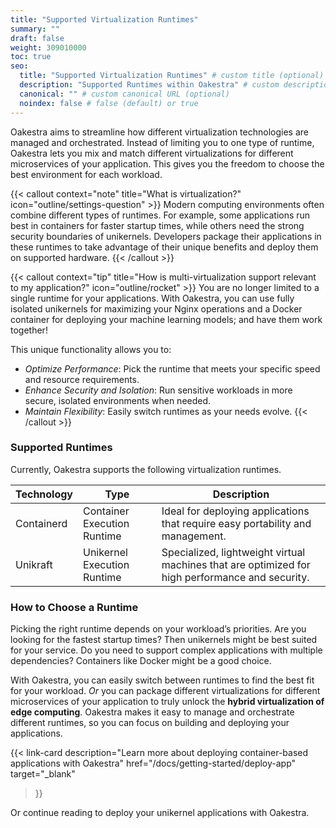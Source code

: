 ```yaml
---
title: "Supported Virtualization Runtimes"
summary: ""
draft: false
weight: 309010000
toc: true
seo:
  title: "Supported Virtualization Runtimes" # custom title (optional)
  description: "Supported Runtimes within Oakestra" # custom description (recommended)
  canonical: "" # custom canonical URL (optional)
  noindex: false # false (default) or true
---
```


<span class="lead">
Oakestra aims to streamline how different virtualization technologies are managed and orchestrated. Instead of limiting you to one type of runtime, Oakestra lets you mix and match different virtualizations for different microservices of your application. This gives you the freedom to choose the best environment for each workload.
</span>

{{< callout context="note" title="What is virtualization?" icon="outline/settings-question" >}}
Modern computing environments often combine different types of runtimes. For example, some applications run best in containers for faster startup times, while others need the strong security boundaries of unikernels. Developers package their applications in these runtimes to take advantage of their unique benefits and deploy them on supported hardware.
{{< /callout >}}

{{< callout context="tip" title="How is multi-virtualization support relevant to my application?" icon="outline/rocket" >}}
You are no longer limited to a single runtime for your applications. With Oakestra, you can use fully isolated unikernels for maximizing your Nginx operations and a Docker container for deploying your machine learning models; and have them work together!

This unique functionality allows you to:
- *Optimize Performance*: Pick the runtime that meets your specific speed and resource requirements.
- *Enhance Security and Isolation*: Run sensitive workloads in more secure, isolated environments when needed.
- *Maintain Flexibility*: Easily switch runtimes as your needs evolve.
{{< /callout >}}

### Supported Runtimes

Currently, Oakestra supports the following virtualization runtimes.

| **Technology**    | **Type** |  **Description** |
| --------- | ----------- | ----------- |
| Containerd    | Container Execution Runtime | Ideal for deploying applications that require easy portability and management. |
| Unikraft | Unikernel Execution Runtime |  Specialized, lightweight virtual machines that are optimized for high performance and security. |

### How to Choose a Runtime

Picking the right runtime depends on your workload’s priorities. Are you looking for the fastest startup times? Then unikernels might be best suited for your service. Do you need to support complex applications with multiple dependencies? Containers like Docker might be a good choice.

With Oakestra, you can easily switch between runtimes to find the best fit for your workload. *Or* you can package different virtualizations for different microservices of your application to truly unlock the **hybrid virtualization of edge computing**. Oakestra makes it easy to manage and orchestrate different runtimes, so you can focus on building and deploying your applications.

{{< link-card
  description="Learn more about deploying container-based applications with Oakestra"
  href="/docs/getting-started/deploy-app"
  target="_blank"
>}}

Or continue reading to deploy your unikernel applications with Oakestra.

